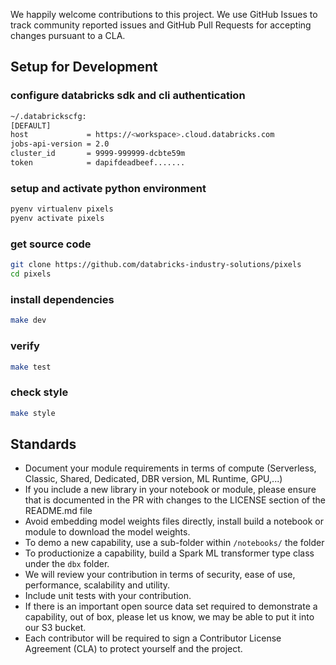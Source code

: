 We happily welcome contributions to this project. We use GitHub Issues to track community reported issues and GitHub Pull Requests for accepting changes pursuant to a CLA.


## Setup for Development

### configure databricks sdk and cli authentication
```bash
~/.databrickscfg:
[DEFAULT]
host             = https://<workspace>.cloud.databricks.com
jobs-api-version = 2.0
cluster_id       = 9999-999999-dcbte59m
token            = dapifdeadbeef.......
```

### setup and activate python environment
```bash
pyenv virtualenv pixels
pyenv activate pixels
```

### get source code
```bash
git clone https://github.com/databricks-industry-solutions/pixels
cd pixels
```

### install dependencies
```bash
make dev
```

### verify
```bash
make test
```

### check style
```bash
make style
```

## Standards
- Document your module requirements in terms of compute (Serverless, Classic, Shared, Dedicated, DBR version, ML Runtime, GPU,...)
- If you include a new library in your notebook or module, please ensure that is documented in the PR with changes to the LICENSE section of the README.md file
- Avoid embedding model weights files directly, install build a notebook or module to download the model weights.
- To demo a new capability, use a sub-folder within `/notebooks/` the folder
- To productionize a capability, build a Spark ML transformer type class under the `dbx` folder.
- We will review your contribution in terms of security, ease of use, performance, scalability and utility.
- Include unit tests with your contribution.
- If there is an important open source data set required to demonstrate a capability, out of box, please let us know, we may be able to put it into our S3 bucket.
- Each contributor will be required to sign a Contributor License Agreement (CLA) to protect yourself and the project.
